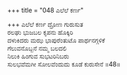 +++
title = "048 ಎಲೆಲೆ ಕರ್ಣ"

+++
ಎಲೆಲೆ ಕರ್ಣ ದ್ರೋಣ ಗುರುಸುತ  
ರಲಘು ಭುಜಬಲ ಕೃಪನು ಹೊಕ್ಕಿರಿ  
ದಳುಕಿದರು ಮಝ ಭಾಪುರೆಂತುಟೊ ಪಾರ್ಥನಗ್ಗಳಿಕೆ  
ಗೆಲುವನೊಬ್ಬನೆ ನಮ್ಮ ಬಲದಲಿ  
ನಿಲುಕಿ ಹಿಂಗುವ ಸುಭಟರಿನಿಬರು  
ಸುಲಭವೆಮಗೀ ಸೋಲವೆಂದುದು ಕೂಡೆ ಕುರುಸೇನೆ      ॥48॥